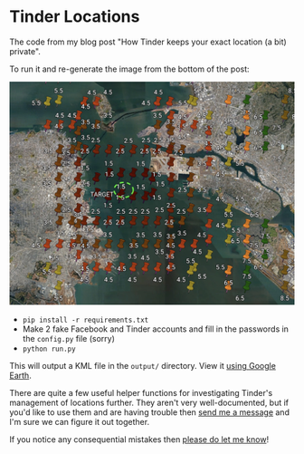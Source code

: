 # Tinder Locations

The code from my blog post "How Tinder keeps your exact location (a bit) private".

To run it and re-generate the image from the bottom of the post:

<img src="https://github.com/robert/tinder-locations/blob/master/images/tinder-map.jpg?raw=true" />

* `pip install -r requirements.txt`
* Make 2 fake Facebook and Tinder accounts and fill in the passwords in the `config.py` file (sorry)
* `python run.py`

This will output a KML file in the `output/` directory. View it [using Google Earth](https://support.google.com/earth/answer/7365595?hl=en&co=GENIE.Platform%3DDesktop).

There are quite a few useful helper functions for investigating Tinder's management of locations further. They aren't very well-documented, but if you'd like to use them and are having trouble then [send me a message](https://robertheaton.com/about/) and I'm sure we can figure it out together.

If you notice any consequential mistakes then [please do let me know](https://robertheaton.com/about/)!
